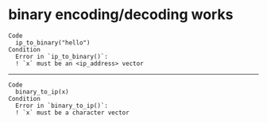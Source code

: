 # binary encoding/decoding works

    Code
      ip_to_binary("hello")
    Condition
      Error in `ip_to_binary()`:
      ! `x` must be an <ip_address> vector

---

    Code
      binary_to_ip(x)
    Condition
      Error in `binary_to_ip()`:
      ! `x` must be a character vector

